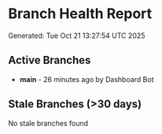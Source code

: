 # Branch Health Report
Generated: Tue Oct 21 13:27:54 UTC 2025

## Active Branches
- **main** - 26 minutes ago by Dashboard Bot

## Stale Branches (>30 days)
No stale branches found
